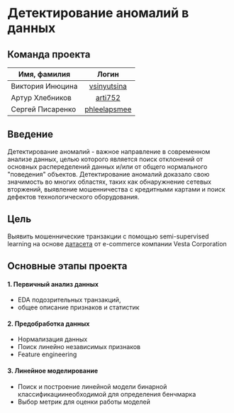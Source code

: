Детектирование аномалий в данных
===============================


Команда проекта
------------------

|Имя, фамилия         | Логин          |
| -------------       |:------------------:| 
| Виктория Инюцина    | [vsinyutsina](https://github.com/vsinyutsina)       | 
| Артур Хлебников     | [arti752](https://github.com/arti752)         |  
| Сергей Писаренко    |[phleelapsmee](https://github.com/phleelapsmee)      | 

Введение
------------------
Детектирование аномалий - важное направление в современном анализе данных, целью которого является поиск отклонений от основных распеределений данных и/или от общего нормального "поведения" объектов. Детектирование аномалий доказало свою значимость во многих областях, таких как обнаружнение сетевых вторжений, выявление мошенничества с кредитными картами и поиск дефектов технологического оборудования.

Цель
------------------
Выявить мошеннические транзакции с помощью semi-supervised learning на основе [датасета](https://www.kaggle.com/competitions/ieee-fraud-detection/overview) от e-commerce компании Vesta Corporation

Основные этапы проекта
----------------------
#### 1. Первичный анализ данных
* EDA подозрительных транзакций, 
* общее описание признаков и статистик
#### 2. Предобработка данных
* Нормализация данных
* Поиск линейно независимых признаков
* Feature engineering
#### 3. Линейное моделирование
* Поиск и построение линейной модели бинарной классификациинеобходимой для определения бенчмарка
* Выбор метрик для оценки работы моделей
